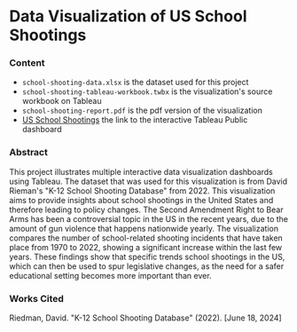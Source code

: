 # Data Visualization of US School Shootings

### Content
- `school-shooting-data.xlsx` is the dataset used for this project
- `school-shooting-tableau-workbook.twbx` is the visualization's source workbook on Tableau
- `school-shooting-report.pdf` is the pdf version of the visualization
- [US School Shootings](https://public.tableau.com/app/profile/veronica.capco/viz/USSchoolShootings_17196258283280/USSchoolShootings) the link to the interactive Tableau Public dashboard

### Abstract
This project illustrates multiple interactive data visualization dashboards using Tableau. The dataset that was used for this visualization is from David Rieman's "K-12 School Shooting Database" from 2022. This visualization aims to provide insights about school shootings in the United States and therefore leading to policy changes. The Second Amendment Right to Bear Arms has been a controversial topic in the US in the recent years, due to the amount of gun violence that happens nationwide yearly. The visualization compares the number of school-related shooting incidents that have taken place from 1970 to 2022, showing a significant increase within the last few years. These findings show that specific trends school shootings in the US, which can then be used to spur legislative changes, as the need for a safer educational setting becomes more important than ever.

### Works Cited
Riedman, David. "K-12 School Shooting Database" (2022). [June 18, 2024]
